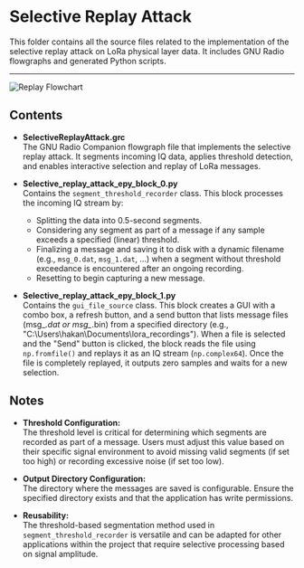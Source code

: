# Selective Replay Attack

This folder contains all the source files related to the implementation of the selective replay attack on LoRa physical layer data. It includes GNU Radio flowgraphs and generated Python scripts.

---

![Replay Flowchart](../docs/images/replay.PNG "Replay Flowchart")

## Contents

- **SelectiveReplayAttack.grc**  
  The GNU Radio Companion flowgraph file that implements the selective replay attack. It segments incoming IQ data, applies threshold detection, and enables interactive selection and replay of LoRa messages.

- **Selective_replay_attack_epy_block_0.py**  
  Contains the `segment_threshold_recorder` class. This block processes the incoming IQ stream by:
  - Splitting the data into 0.5-second segments.
  - Considering any segment as part of a message if any sample exceeds a specified (linear) threshold.
  - Finalizing a message and saving it to disk with a dynamic filename (e.g., `msg_0.dat`, `msg_1.dat`, …) when a segment without threshold exceedance is encountered after an ongoing recording.
  - Resetting to begin capturing a new message.

- **Selective_replay_attack_epy_block_1.py**  
  Contains the `gui_file_source` class. This block creates a GUI with a combo box, a refresh button, and a send button that lists message files (msg_*.dat or msg_*.bin) from a specified directory (e.g., "C:\Users\hakan\Documents\lora_recordings"). When a file is selected and the "Send" button is clicked, the block reads the file using `np.fromfile()` and replays it as an IQ stream (`np.complex64`). Once the file is completely replayed, it outputs zero samples and waits for a new selection.

## Notes

- **Threshold Configuration:**  
  The threshold level is critical for determining which segments are recorded as part of a message. Users must adjust this value based on their specific signal environment to avoid missing valid segments (if set too high) or recording excessive noise (if set too low).

- **Output Directory Configuration:**  
  The directory where the messages are saved is configurable. Ensure the specified directory exists and that the application has write permissions.

- **Reusability:**  
  The threshold-based segmentation method used in `segment_threshold_recorder` is versatile and can be adapted for other applications within the project that require selective processing based on signal amplitude.

